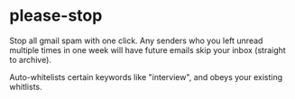 # please-stop

Stop all gmail spam with one click. Any senders who you left unread multiple times in one week will have future emails skip your inbox (straight to archive).

Auto-whitelists certain keywords like "interview", and obeys your existing whitlists.
